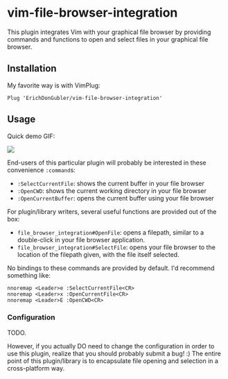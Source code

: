 # vim-file-browser-integration

This plugin integrates Vim with your graphical file browser by providing commands and functions to open and select files in your graphical file browser.

## Installation

My favorite way is with VimPlug:

```
Plug 'ErichDonGubler/vim-file-browser-integration'
```

## Usage

Quick demo GIF:

![](demo.gif)

End-users of this particular plugin will probably be interested in these convenience `:command`s:
* `:SelectCurrentFile`: shows the current buffer in your file browser
* `:OpenCWD`: shows the current working directory in your file browser
* `:OpenCurrentBuffer`: opens the current buffer using your file browser

For plugin/library writers, several useful functions are provided out of the box:
* `file_browser_integration#OpenFile`: opens a filepath, similar to a double-click in your file browser application.
* `file_browser_integration#SelectFile`: opens your file browser to the location of the filepath given, with the file itself selected.

No bindings to these commands are provided by default. I'd recommend something like:

```vim
nnoremap <Leader>e :SelectCurrentFile<CR>
nnoremap <Leader>x :OpenCurrentFile<CR>
nnoremap <Leader>E :OpenCWD<CR>
```

### Configuration

TODO.

However, if you actually DO need to change the configuration in order to use this plugin, realize that you should probably submit a bug! :) The entire point of this plugin/library is to encapsulate file opening and selection in a cross-platform way.

